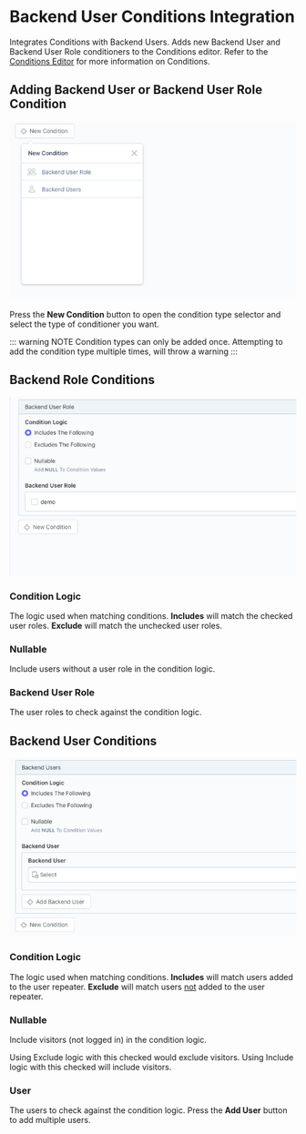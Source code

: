 # Backend User Conditions Integration

Integrates Conditions with Backend Users. Adds new Backend User and Backend User Role conditioners to the Conditions editor.  Refer to the [Conditions Editor](/conditions/usage/editor.html) for more information on Conditions.

## Adding Backend User or Backend User Role Condition

![Group](./images/group.jpg)

Press the **New Condition** button to open the condition type selector and select the type of conditioner you want.

::: warning NOTE
Condition types can only be added once.  Attempting to add the condition type multiple times, will throw a warning
:::

## Backend Role Conditions

![User Role](./images/user-role.jpg)

### Condition Logic
The logic used when matching conditions.  **Includes** will match the checked user roles.  **Exclude** will match the unchecked user roles.

### Nullable
Include users without a user role in the condition logic.

### Backend User Role
The user roles to check against the condition logic.

## Backend User Conditions

![User](./images/user.jpg)

### Condition Logic
The logic used when matching conditions.  **Includes** will match users added to the user repeater.  **Exclude** will match users <ins>not</ins> added to the user repeater.

### Nullable
Include visitors (not logged in) in the condition logic.

Using Exclude logic with this checked would exclude visitors.  Using Include logic with this checked will include visitors.

### User
The users to check against the condition logic.  Press the **Add User** button to add multiple users.
